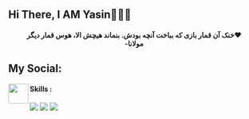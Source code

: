<h2> Hi There, I AM Yasin🙋🏻‍♂️</h2>



<h4 align='center'>
<p1>خنک آن قمار بازی که بباخت آنچه بودش. بنماند هیچش الا، هوس قمار دیگر❤️</p1>
</br>
<p1>-مولانا</p1>
 
</h4>

<h2>My Social: </h2> 
<a href='https://t.me/yasin0456'>
  <img align='left' style='height:40px;' src="https://upload.wikimedia.org/wikipedia/commons/thumb/8/82/Telegram_logo.svg/512px-Telegram_logo.svg.png?20220101141644" />
</a>

<h4
<h2>Skills : </h2>
<img src="https://skillicons.dev/icons?i=html,css,sass,bootstrap,tailwindcss" />
<img src="https://skillicons.dev/icons?i=js,react,redux,nextjs,ts" />
<img src="https://skillicons.dev/icons?i=py,git,github,vscode,linux" />
</h4>

